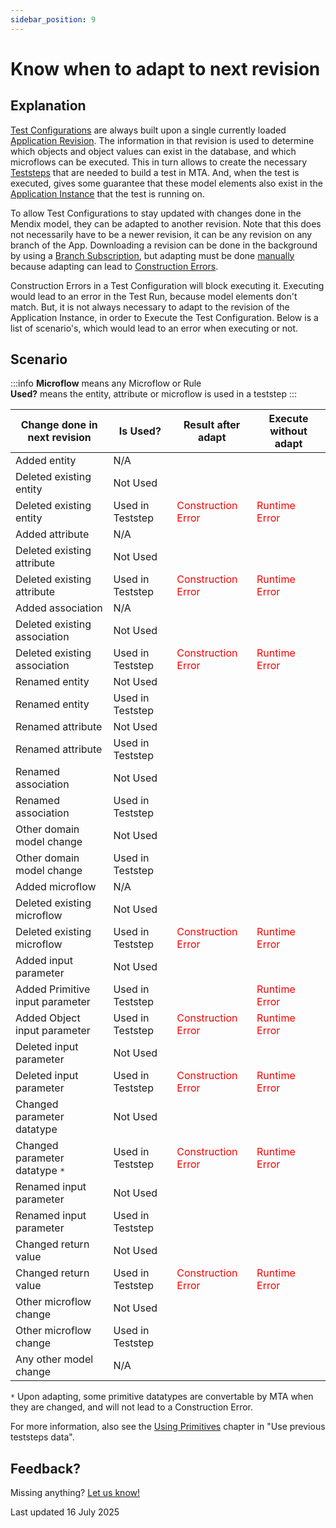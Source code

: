 ```yaml
---
sidebar_position: 9
---
```


# Know when to adapt to next revision

## Explanation

[Test Configurations](../../../test-configuration) are always built upon a single currently loaded [Application Revision](../../../application-revision). The information in that revision is used to determine which objects and object values can exist in the database, and which microflows can be executed. This in turn allows to create the necessary [Teststeps](../../../Teststep/) that are needed to build a test in MTA. And, when the test is executed, gives some guarantee that these model elements also exist in the [Application Instance](../../../application-instance) that the test is running on.

To allow Test Configurations to stay updated with changes done in the Mendix model, they can be adapted to another revision. Note that this does not necessarily have to be a newer revision, it can be any revision on any branch of the App. Downloading a revision can be done in the background by using a [Branch Subscription](../../../branch-subscription), but adapting must be done [manually](../../../application-revision#adapt-test-suites-in-a-test-configuration-to-a-downloaded-application-revision) because adapting can lead to [Construction Errors](../../../construction-error).

Construction Errors in a Test Configuration will block executing it. Executing would lead to an error in the Test Run, because model elements don't match. But, it is not always necessary to adapt to the revision of the Application Instance, in order to Execute the Test Configuration. Below is a list of scenario's, which would lead to an error when executing or not.

## Scenario

:::info
**Microflow** means any Microflow or Rule<br/>
**Used?** means the entity, attribute or microflow is used in a teststep
:::

| Change done in next revision    | Is Used?         | Result after adapt                          | Execute without adapt                  |
| ------------------------------- | ---------------- | ------------------------------------------- | -------------------------------------- |
| Added entity                    | N/A              | <i class="fal fa-check"></i>                | <i class="fal fa-check"></i>           |
| Deleted existing entity         | Not Used         | <i class="fal fa-check"></i>                | <i class="fal fa-check"></i>           |
| Deleted existing entity         | Used in Teststep | <font color="red">Construction Error</font> | <font color="red">Runtime Error</font> |
| Added attribute                 | N/A              | <i class="fal fa-check"></i>                | <i class="fal fa-check"></i>           |
| Deleted existing attribute      | Not Used         | <i class="fal fa-check"></i>                | <i class="fal fa-check"></i>           |
| Deleted existing attribute      | Used in Teststep | <font color="red">Construction Error</font> | <font color="red">Runtime Error</font> |
| Added association               | N/A              | <i class="fal fa-check"></i>                | <i class="fal fa-check"></i>           |
| Deleted existing association    | Not Used         | <i class="fal fa-check"></i>                | <i class="fal fa-check"></i>           |
| Deleted existing association    | Used in Teststep | <font color="red">Construction Error</font> | <font color="red">Runtime Error</font> |
| Renamed entity                  | Not Used         | <i class="fal fa-check"></i>                | <i class="fal fa-check"></i>           |
| Renamed entity                  | Used in Teststep | <i class="fal fa-check"></i>                | <i class="fal fa-check"></i>           |
| Renamed attribute               | Not Used         | <i class="fal fa-check"></i>                | <i class="fal fa-check"></i>           |
| Renamed attribute               | Used in Teststep | <i class="fal fa-check"></i>                | <i class="fal fa-check"></i>           |
| Renamed association             | Not Used         | <i class="fal fa-check"></i>                | <i class="fal fa-check"></i>           |
| Renamed association             | Used in Teststep | <i class="fal fa-check"></i>                | <i class="fal fa-check"></i>           |
| Other domain model change       | Not Used         | <i class="fal fa-check"></i>                | <i class="fal fa-check"></i>           |
| Other domain model change       | Used in Teststep | <i class="fal fa-check"></i>                | <i class="fal fa-check"></i>           |
| Added microflow                 | N/A              | <i class="fal fa-check"></i>                | <i class="fal fa-check"></i>           |
| Deleted existing microflow      | Not Used         | <i class="fal fa-check"></i>                | <i class="fal fa-check"></i>           |
| Deleted existing microflow      | Used in Teststep | <font color="red">Construction Error</font> | <font color="red">Runtime Error</font> |
| Added input parameter           | Not Used         | <i class="fal fa-check"></i>                | <i class="fal fa-check"></i>           |
| Added Primitive input parameter | Used in Teststep | <i class="fal fa-check"></i>                | <font color="red">Runtime Error</font> |
| Added Object input parameter    | Used in Teststep | <font color="red">Construction Error</font> | <font color="red">Runtime Error</font> |
| Deleted input parameter         | Not Used         | <i class="fal fa-check"></i>                | <i class="fal fa-check"></i>           |
| Deleted input parameter         | Used in Teststep | <font color="red">Construction Error</font> | <font color="red">Runtime Error</font> |
| Changed parameter datatype      | Not Used         | <i class="fal fa-check"></i>                | <i class="fal fa-check"></i>           |
| Changed parameter datatype `*`  | Used in Teststep | <font color="red">Construction Error</font> | <font color="red">Runtime Error</font> |
| Renamed input parameter         | Not Used         | <i class="fal fa-check"></i>                | <i class="fal fa-check"></i>           |
| Renamed input parameter         | Used in Teststep | <i class="fal fa-check"></i>                | <i class="fal fa-check"></i>           |
| Changed return value            | Not Used         | <i class="fal fa-check"></i>                | <i class="fal fa-check"></i>           |
| Changed return value            | Used in Teststep | <font color="red">Construction Error</font> | <font color="red">Runtime Error</font> |
| Other microflow change          | Not Used         | <i class="fal fa-check"></i>                | <i class="fal fa-check"></i>           |
| Other microflow change          | Used in Teststep | <i class="fal fa-check"></i>                | <i class="fal fa-check"></i>           |
| Any other model change          | N/A              | <i class="fal fa-check"></i>                | <i class="fal fa-check"></i>           |

`*` Upon adapting, some primitive datatypes are convertable by MTA when they are changed, and will not lead to a Construction Error. 

For more information, also see the [Using Primitives](use-previous-teststeps-data#using-primitives) chapter in "Use previous teststeps data".


## Feedback?
Missing anything? [Let us know!](mailto:support@menditect.com)

Last updated 16 July 2025